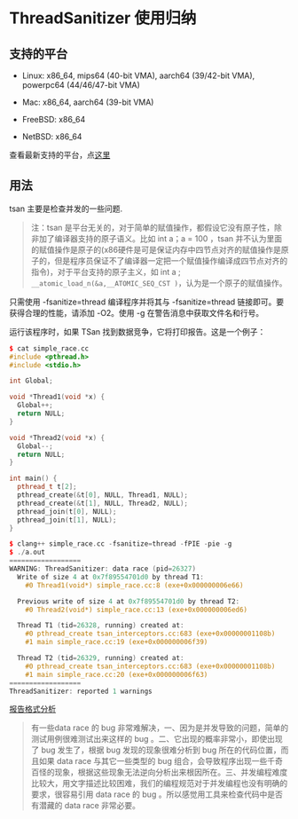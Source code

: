 # ThreadSanitizer 使用归纳

## 支持的平台
* Linux: x86_64, mips64 (40-bit VMA), aarch64 (39/42-bit VMA), powerpc64 (44/46/47-bit VMA)

* Mac: x86_64, aarch64 (39-bit VMA)

* FreeBSD: x86_64

* NetBSD: x86_64

查看最新支持的平台，点[这里](https://github.com/llvm-mirror/compiler-rt/blob/master/lib/tsan/rtl/tsan_platform.h)



## 用法
tsan 主要是检查并发的一些问题.

>注：tsan 是平台无关的，对于简单的赋值操作，都假设它没有原子性，除非加了编译器支持的原子语义。比如 int a；a = 100 ，tsan 并不认为里面的赋值操作是原子的(x86硬件是可是保证内存中四节点对齐的赋值操作是原子的，但是程序员保证不了编译器一定把一个赋值操作编译成四节点对齐的指令)，对于平台支持的原子主义，如 int a ; `__atomic_load_n(&a,__ATOMIC_SEQ_CST )`，认为是一个原子的赋值操作。

只需使用 -fsanitize=thread 编译程序并将其与 -fsanitize=thread 链接即可。要获得合理的性能，请添加 -O2。使用 -g 在警告消息中获取文件名和行号。

运行该程序时，如果 TSan 找到数据竞争，它将打印报告。这是一个例子：
```Cpp
$ cat simple_race.cc
#include <pthread.h>
#include <stdio.h>

int Global;

void *Thread1(void *x) {
  Global++;
  return NULL;
}

void *Thread2(void *x) {
  Global--;
  return NULL;
}

int main() {
  pthread_t t[2];
  pthread_create(&t[0], NULL, Thread1, NULL);
  pthread_create(&t[1], NULL, Thread2, NULL);
  pthread_join(t[0], NULL);
  pthread_join(t[1], NULL);
}
```
```Cpp
$ clang++ simple_race.cc -fsanitize=thread -fPIE -pie -g
$ ./a.out
==================
WARNING: ThreadSanitizer: data race (pid=26327)
  Write of size 4 at 0x7f89554701d0 by thread T1:
    #0 Thread1(void*) simple_race.cc:8 (exe+0x000000006e66)

  Previous write of size 4 at 0x7f89554701d0 by thread T2:
    #0 Thread2(void*) simple_race.cc:13 (exe+0x000000006ed6)

  Thread T1 (tid=26328, running) created at:
    #0 pthread_create tsan_interceptors.cc:683 (exe+0x00000001108b)
    #1 main simple_race.cc:19 (exe+0x000000006f39)

  Thread T2 (tid=26329, running) created at:
    #0 pthread_create tsan_interceptors.cc:683 (exe+0x00000001108b)
    #1 main simple_race.cc:20 (exe+0x000000006f63)
==================
ThreadSanitizer: reported 1 warnings
```
[报告格式分析](https://github.com/google/sanitizers/wiki/ThreadSanitizerReportFormat)


>有一些data race 的 bug 非常难解决，一、因为是并发导致的问题，简单的测试用例很难测试出来这样的 bug 。二、它出现的概率非常小，即使出现了 bug 发生了，根据 bug 发现的现象很难分析到 bug 所在的代码位置，而且如果 data race 与其它一些类型的 bug 组合，会导致程序出现一些千奇百怪的现象，根据这些现象无法逆向分析出来根因所在。三、并发编程难度比较大，用文字描述比较困难，我们的编程规范对于并发编程也没有明确的要求，很容易引用 data race 的 bug 。所以感觉用工具来检查代码中是否有潜藏的 data race 非常必要。
